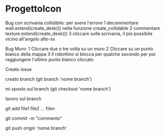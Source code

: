 # ProgettoIcon

Bug con scrivania collidibile: per avere l'errore
  1 decommentare wall.extend(create_desk()) nella funzione create_collidable
  2 commentare texture.extend(create_desk())
  3 cliccare sulla scrivania, il più possibile vicino all'angolo alto-sx

Bug Muro:
  1 Cliccare due o tre volta su un muro
  2 Cliccare su un punto bianco della mappa
  3 Il robottino si blocca per qualche secondo per poi raggiungere l'utlimo punto bianco cliccato
  
  
  Creato issue
  
  creato branch (git branch 'nome branch')
  
  mi sposto sul branch (git checkout 'nome branch')
  
  lavoro sul branch
  
  git add file1 file2 ... filen 
  
  git commit -m "commento"
  
  git push origin 'nome branch'
  
